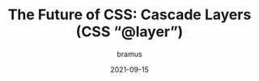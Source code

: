 ---
author: bramus
date: 2021-09-15
permalink: false
publisher: bramusblog
tags:
  - css
target_url: https://www.bram.us/2021/09/15/the-future-of-css-cascade-layers-css-at-layer/
title: "The Future of CSS: Cascade Layers (CSS “@layer”)"
---